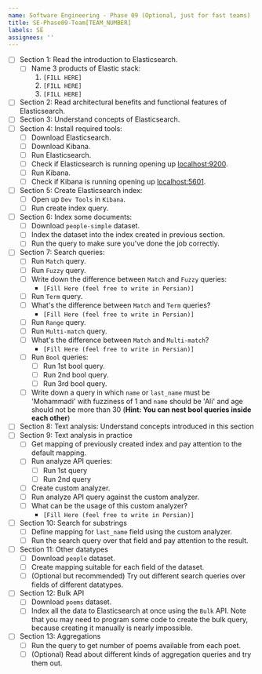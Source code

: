 ```yaml
---
name: Software Engineering - Phase 09 (Optional, just for fast teams)
title: SE-Phase09-Team[TEAM_NUMBER]
labels: SE
assignees: ''
---
```


-   [ ] Section 1: Read the introduction to Elasticsearch.
    -   [ ] Name 3 products of Elastic stack:
        1. `[FILL HERE]`
        1. `[FILL HERE]`
        1. `[FILL HERE]`
-   [ ] Section 2: Read architectural benefits and functional features of Elasticsearch.
-   [ ] Section 3: Understand concepts of Elasticsearch.
-   [ ] Section 4: Install required tools:
    -   [ ] Download Elasticsearch.
    -   [ ] Download Kibana.
    -   [ ] Run Elasticsearch.
    -   [ ] Check if Elasticsearch is running opening up [localhost:9200](localhost:9200).
    -   [ ] Run Kibana.
    -   [ ] Check if Kibana is running opening up [localhost:5601](localhost:5601).
-   [ ] Section 5: Create Elasticsearch index:
    -   [ ] Open up `Dev Tools` in `Kibana`.
    -   [ ] Run create index query.
-   [ ] Section 6: Index some documents:
    -   [ ] Download `people-simple` dataset.
    -   [ ] Index the dataset into the index created in previous section.
    -   [ ] Run the query to make sure you've done the job correctly.
-   [ ] Section 7: Search queries:
    -   [ ] Run `Match` query.
    -   [ ] Run `Fuzzy` query.
    -   [ ] Write down the difference between `Match` and `Fuzzy` queries:
        -   `[Fill Here (feel free to write in Persian)]`
    -   [ ] Run `Term` query.
    -   [ ] What's the difference between `Match` and `Term` queries?
        -   `[Fill Here (feel free to write in Persian)]`
    -   [ ] Run `Range` query.
    -   [ ] Run `Multi-match` query.
    -   [ ] What's the difference between `Match` and `Multi-match`?
        -   `[Fill Here (feel free to write in Persian)]`
    -   [ ] Run `Bool` queries:
        -   [ ] Run 1st bool query.
        -   [ ] Run 2nd bool query.
        -   [ ] Run 3rd bool query.
    -   [ ] Write down a query in which `name` or `last_name` must be 'Mohammadi' with fuzziness of 1 and `name` should be 'Ali' and age should not be more than 30 (**Hint: You can nest bool queries inside each other**)
-   [ ] Section 8: Text analysis: Understand concepts introduced in this section
-   [ ] Section 9: Text analysis in practice
    -   [ ] Get mapping of previously created index and pay attention to the default mapping.
    -   [ ] Run analyze API queries:
        -   [ ] Run 1st query
        -   [ ] Run 2nd query
    -   [ ] Create custom analyzer.
    -   [ ] Run analyze API query against the custom analyzer.
    -   [ ] What can be the usage of this custom analyzer?
        -   `[Fill Here (feel free to write in Persian)]`
-   [ ] Section 10: Search for substrings
    -   [ ] Define mapping for `last_name` field using the custom analyzer.
    -   [ ] Run the search query over that field and pay attention to the result.
-   [ ] Section 11: Other datatypes
    -   [ ] Download `people` dataset.
    -   [ ] Create mapping suitable for each field of the dataset.
    -   [ ] (Optional but recommended) Try out different search queries over fields of different datatypes.
-   [ ] Section 12: Bulk API
    -   [ ] Download `poems` dataset.
    -   [ ] Index all the data to Elasticsearch at once using the `Bulk` API. Note that you may need to program some code to create the bulk query, because creating it manually is nearly impossible.
-   [ ] Section 13: Aggregations
    -   [ ] Run the query to get number of poems available from each poet.
    -   [ ] (Optional) Read about different kinds of aggregation queries and try them out.
